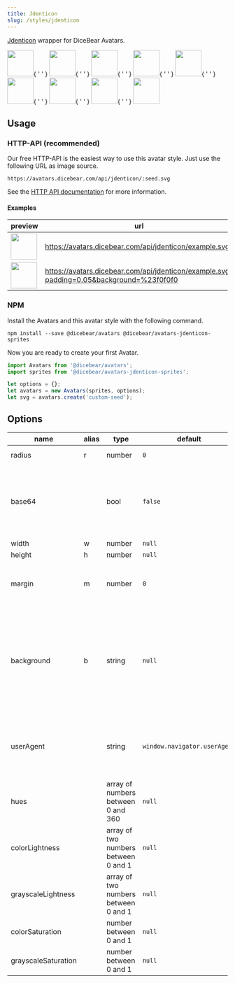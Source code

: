```yaml
---
title: Jdenticon
slug: /styles/jdenticon
---
```


[Jdenticon](https://github.com/dmester/jdenticon) wrapper for DiceBear Avatars.

<p>
    <img src="https://avatars.dicebear.com/api/jdenticon/1.svg" width="60" />{ ' ' }
    <img src="https://avatars.dicebear.com/api/jdenticon/2.svg" width="60" />{ ' ' }
    <img src="https://avatars.dicebear.com/api/jdenticon/3.svg" width="60" />{ ' ' }
    <img src="https://avatars.dicebear.com/api/jdenticon/4.svg" width="60" />{ ' ' }
    <img src="https://avatars.dicebear.com/api/jdenticon/5.svg" width="60" />{ ' ' }
    <img src="https://avatars.dicebear.com/api/jdenticon/6.svg" width="60" />{ ' ' }
    <img src="https://avatars.dicebear.com/api/jdenticon/7.svg" width="60" />{ ' ' }
    <img src="https://avatars.dicebear.com/api/jdenticon/8.svg" width="60" />{ ' ' }
    <img src="https://avatars.dicebear.com/api/jdenticon/9.svg" width="60" />
</p>

## Usage

### HTTP-API (recommended)

Our free HTTP-API is the easiest way to use this avatar style. Just use the following URL as image source.

    https://avatars.dicebear.com/api/jdenticon/:seed.svg

See the [HTTP API documentation](/docs/http-api) for more information.

#### Examples

| preview                                                                                                           | url                                                                                      |
| ----------------------------------------------------------------------------------------------------------------- | ---------------------------------------------------------------------------------------- |
| <img src="https://avatars.dicebear.com/api/jdenticon/example.svg" width="60" />                                   | https://avatars.dicebear.com/api/jdenticon/example.svg                                   |
| <img src="https://avatars.dicebear.com/api/jdenticon/example.svg?padding=0.05&background=%23f0f0f0" width="60" /> | https://avatars.dicebear.com/api/jdenticon/example.svg?padding=0.05&background=%23f0f0f0 |

### NPM

Install the Avatars and this avatar style with the following command.

    npm install --save @dicebear/avatars @dicebear/avatars-jdenticon-sprites

Now you are ready to create your first Avatar.

```js
import Avatars from '@dicebear/avatars';
import sprites from '@dicebear/avatars-jdenticon-sprites';

let options = {};
let avatars = new Avatars(sprites, options);
let svg = avatars.create('custom-seed');
```

## Options

| name                | alias | type                                 | default                      | description                                                                                                                                         |
| ------------------- | ----- | ------------------------------------ | ---------------------------- | --------------------------------------------------------------------------------------------------------------------------------------------------- |
| radius              | r     | number                               | `0`                          | Avatar border radius                                                                                                                                |
| base64              |       | bool                                 | `false`                      | Return avatar as base64 data uri instead of XML <br /> **Not supported by the HTTP API**                                                            |
| width               | w     | number                               | `null`                       | Fixed width                                                                                                                                         |
| height              | h     | number                               | `null`                       | Fixed height                                                                                                                                        |
| margin              | m     | number                               | `0`                          | Avatar margin in percent<br /> **HTTP-API limitation** Max value `25`                                                                               |
| background          | b     | string                               | `null`                       | Any valid color identifier<br /> **HTTP-API limitation** Only hex _(3-digit, 6-digit and 8-digit)_ values are allowed. Use url encoded hash: `%23`. |
| userAgent           |       | string                               | `window.navigator.userAgent` | User-Agent for legacy browser fallback<br /> **Automatically detected by the HTTP API**                                                             |
| hues                |       | array of numbers between 0 and 360   | `null`                       | Icon hue                                                                                                                                            |
| colorLightness      |       | array of two numbers between 0 and 1 | `null`                       | Colored shapes - Lightness                                                                                                                          |
| grayscaleLightness  |       | array of two numbers between 0 and 1 | `null`                       | Grayscale shapes - Lightness                                                                                                                        |
| colorSaturation     |       | number between 0 and 1               | `null`                       | Colored shapes - Saturation                                                                                                                         |
| grayscaleSaturation |       | number between 0 and 1               | `null`                       | Grayscale shapes - Saturation                                                                                                                       |

